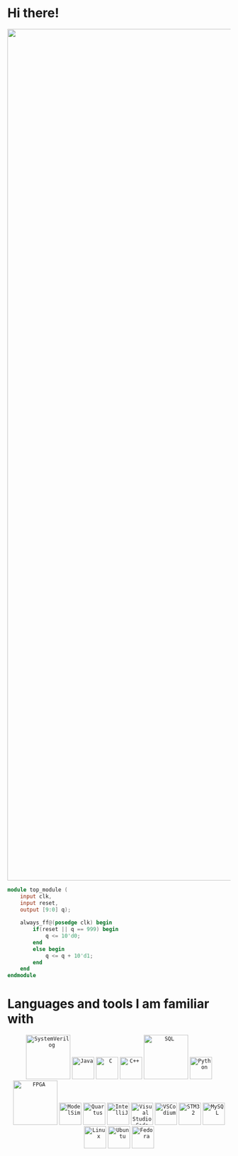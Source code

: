# Hi there!

<p align="center">
  <img width="1920" src="https://24.media.tumblr.com/78b7de068a496b13555094a4cf30ceb5/tumblr_mta8to65Nw1rlcjydo1_500.gif" alt="animated" />
</p>

```verilog
module top_module (
    input clk,
    input reset,
    output [9:0] q);
	
    always_ff@(posedge clk) begin
        if(reset || q == 999) begin
            q <= 10'd0;
        end
        else begin
            q <= q + 10'd1;
        end
    end
endmodule
```

# Languages and tools I am familiar with
<div align="center">
	<code><a href="https://en.wikipedia.org/wiki/SystemVerilog"><img width="100" src="https://upload.wikimedia.org/wikipedia/en/e/ef/SystemVerilog_logo.png" alt="SystemVerilog" title="SystemVerilog"/></a></code>
	<code><a href="https://en.wikipedia.org/wiki/Java_(programming_language)"><img width="50" src="https://user-images.githubusercontent.com/25181517/117201156-9a724800-adec-11eb-9a9d-3cd0f67da4bc.png" alt="Java" title="Java"/></a></code>
	<code><a href="https://en.wikipedia.org/wiki/C_(programming_language)"><img width="50" src="https://user-images.githubusercontent.com/25181517/192106070-46255bcf-65e6-4c6b-a296-bf8d0d8fb2a7.png" alt="C" title="C"/></a></code>
	<code><a href="https://en.wikipedia.org/wiki/C%2B%2B"><img width="50" src="https://user-images.githubusercontent.com/25181517/192106073-90fffafe-3562-4ff9-a37e-c77a2da0ff58.png" alt="C++" title="C++"/></a></code>
	<code><a href="https://en.wikipedia.org/wiki/SQL"><img width="100" src="https://upload.wikimedia.org/wikipedia/commons/8/87/Sql_data_base_with_logo.png" alt="SQL" title="SQL"/></a></code>
	<code><a href="https://en.wikipedia.org/wiki/Python_(programming_language)"><img width="50" src="https://user-images.githubusercontent.com/25181517/183423507-c056a6f9-1ba8-4312-a350-19bcbc5a8697.png" alt="Python" title="Python"/></a></code>
</div>

<div align="center">
	<code><a href="https://www.intel.com/content/www/us/en/partner/showcase/offering/a5b3b0000004cbaAAA/de1soc-board.html"><img width="100" src="https://www.sarsen.net/uploads/files/images/Intel%20FPGA%20Logo.png" alt="FPGA" title="FPGA"/></a></code>
	<code><a href="https://en.wikipedia.org/wiki/ModelSim"><img width="50" src="https://downloadlynet.ir/wp-content/uploads/2020/03/ModelSim.png" alt="ModelSim" title="ModelSim"/></a></code>
	<code><a href="https://en.wikipedia.org/wiki/Intel_Quartus_Prime"><img width="50" src="https://media.imgcdn.org/repo/2023/03/intel-quartus-prime-pro-edition/intel-quartus-prime-pro-edition-logo.png" alt="Quartus" title="Quartus"/></a></code>
	<code><a href="https://en.wikipedia.org/wiki/IntelliJ_IDEA"><img width="50" src="https://user-images.githubusercontent.com/25181517/192108890-200809d1-439c-4e23-90d3-b090cf9a4eea.png" alt="IntelliJ" title="IntelliJ"/></a></code>
	<code><a href="https://en.wikipedia.org/wiki/Visual_Studio_Code"><img width="50" src="https://user-images.githubusercontent.com/25181517/192108891-d86b6220-e232-423a-bf5f-90903e6887c3.png" alt="Visual Studio Code" title="Visual Studio Code"/></a></code>
	<code><a href="https://vscodium.com/"><img width="50" src="https://upload.wikimedia.org/wikipedia/commons/5/56/VSCodium_Logo.png" alt="VSCodium" title="VSCodium"/></a></code>
	<code><a href="https://www.st.com/en/microcontrollers-microprocessors/stm32-32-bit-arm-cortex-mcus.html"><img width="50" src="https://wiki.stmicroelectronics.cn/stm32mcu/nsfr_img_auth.php/archive/4/4e/20200318133105%21STM32.png" alt="STM32" title="STM32"/></a></code>
	<code><a href="https://en.wikipedia.org/wiki/MySQL"><img width="50" src="https://user-images.githubusercontent.com/25181517/183896128-ec99105a-ec1a-4d85-b08b-1aa1620b2046.png" alt="MySQL" title="MySQL"/></a></code>
	<code><a href="https://en.wikipedia.org/wiki/Linux"><img width="50" src="https://github.com/marwin1991/profile-technology-icons/assets/76662862/2481dc48-be6b-4ebb-9e8c-3b957efe69fa" alt="Linux" title="Linux"/></a></code>
	<code><a href="https://en.wikipedia.org/wiki/Ubuntu"><img width="50" src="https://user-images.githubusercontent.com/25181517/186884153-99edc188-e4aa-4c84-91b0-e2df260ebc33.png" alt="Ubuntu" title="Ubuntu"/></a></code>
	<code><a href="https://en.wikipedia.org/wiki/Fedora_Linux"><img width="50" src="https://user-images.githubusercontent.com/25181517/186885787-4011a347-1f68-472c-bf8b-31ed1bb4f8ce.png" alt="Fedora" title="Fedora"/></a></code>
</div>
